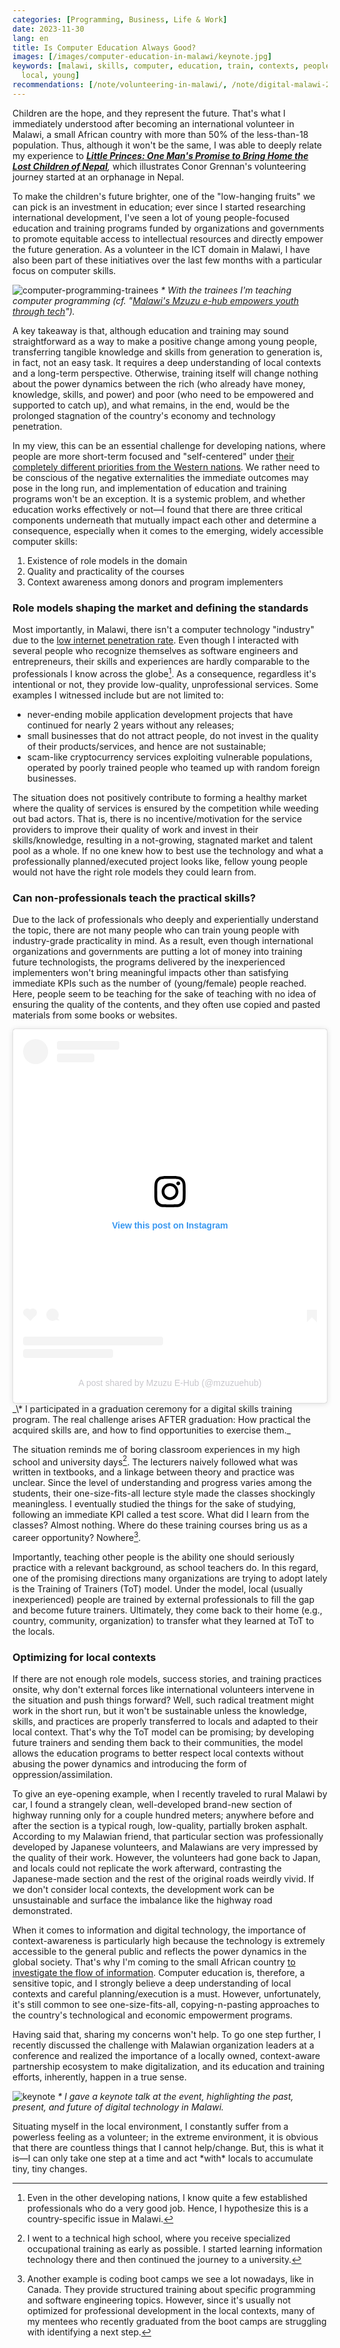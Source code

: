 ```yaml
---
categories: [Programming, Business, Life & Work]
date: 2023-11-30
lang: en
title: Is Computer Education Always Good?
images: [/images/computer-education-in-malawi/keynote.jpg]
keywords: [malawi, skills, computer, education, train, contexts, people, professionals,
  local, young]
recommendations: [/note/volunteering-in-malawi/, /note/digital-malawi-2023/, /note/annual-review-2023/]
---
```


Children are the hope, and they represent the future. That's what I immediately understood after becoming an international volunteer in Malawi, a small African country with more than 50% of the less-than-18 population. Thus, although it won't be the same, I was able to deeply relate my experience to *[**Little Princes: One Man's Promise to Bring Home the Lost Children of Nepal**](https://www.goodreads.com/book/show/8564644-little-princes),* which illustrates Conor Grennan's volunteering journey started at an orphanage in Nepal.

To make the children's future brighter, one of the "low-hanging fruits" we can pick is an investment in education; ever since I started researching international development, I've seen a lot of young people-focused education and training programs funded by organizations and governments to promote equitable access to intellectual resources and directly empower the future generation. As a volunteer in the ICT domain in Malawi, I have also been part of these initiatives over the last few months with a particular focus on computer skills.

![computer-programming-trainees](/images/computer-education-in-malawi/computer-programming-trainees.jpg)
_\* With the trainees I'm teaching computer programming (cf. "[Malawi's Mzuzu e-hub empowers youth through tech](https://itweb.africa/content/PmxVEMKEz63vQY85)")._

A key takeaway is that, although education and training may sound straightforward as a way to make a positive change among young people, transferring tangible knowledge and skills from generation to generation is, in fact, not an easy task. It requires a deep understanding of local contexts and a long-term perspective. Otherwise, training itself will change nothing about the power dynamics between the rich (who already have money, knowledge, skills, and power) and poor (who need to be empowered and supported to catch up), and what remains, in the end, would be the prolonged stagnation of the country's economy and technology penetration.

In my view, this can be an essential challenge for developing nations, where people are more short-term focused and "self-centered" under [their completely different priorities from the Western nations](/note/data-protection-law-in-malawi-2023/). We rather need to be conscious of the negative externalities the immediate outcomes may pose in the long run, and implementation of education and training programs won't be an exception. It is a systemic problem, and whether education works effectively or not&mdash;I found that there are three critical components underneath that mutually impact each other and determine a consequence, especially when it comes to the emerging, widely accessible computer skills:

1. Existence of role models in the domain
2. Quality and practicality of the courses
3. Context awareness among donors and program implementers

### Role models shaping the market and defining the standards

Most importantly, in Malawi, there isn't a computer technology "industry" due to the [low internet penetration rate](/note/digital-malawi-2023/). Even though I interacted with several people who recognize themselves as software engineers and entrepreneurs, their skills and experiences are hardly comparable to the professionals I know across the globe[^1]. As a consequence, regardless it's intentional or not, they provide low-quality, unprofessional services. Some examples I witnessed include but are not limited to:

- never-ending mobile application development projects that have continued for nearly 2 years without any releases;
- small businesses that do not attract people, do not invest in the quality of their products/services, and hence are not sustainable;
- scam-like cryptocurrency services exploiting vulnerable populations, operated by poorly trained people who teamed up with random foreign businesses.

The situation does not positively contribute to forming a healthy market where the quality of services is ensured by the competition while weeding out bad actors. That is, there is no incentive/motivation for the service providers to improve their quality of work and invest in their skills/knowledge, resulting in a not-growing, stagnated market and talent pool as a whole. If no one knew how to best use the technology and what a professionally planned/executed project looks like, fellow young people would not have the right role models they could learn from.

### Can non-professionals teach the practical skills?

Due to the lack of professionals who deeply and experientially understand the topic, there are not many people who can train young people with industry-grade practicality in mind. As a result, even though international organizations and governments are putting a lot of money into training future technologists, the programs delivered by the inexperienced implementers won't bring meaningful impacts other than satisfying immediate KPIs such as the number of (young/female) people reached. Here, people seem to be teaching for the sake of teaching with no idea of ensuring the quality of the contents, and they often use copied and pasted materials from some books or websites.

<blockquote class="instagram-media" data-instgrm-permalink="https://www.instagram.com/p/Cy0rE11oGwt/?utm_source=ig_embed&amp;utm_campaign=loading" data-instgrm-version="14" style=" background:#FFF; border:0; border-radius:3px; box-shadow:0 0 1px 0 rgba(0,0,0,0.5),0 1px 10px 0 rgba(0,0,0,0.15); margin: 1px; max-width:540px; min-width:326px; padding:0; width:99.375%; width:-webkit-calc(100% - 2px); width:calc(100% - 2px);"><div style="padding:16px;"> <a href="https://www.instagram.com/p/Cy0rE11oGwt/?utm_source=ig_embed&amp;utm_campaign=loading" style=" background:#FFFFFF; line-height:0; padding:0 0; text-align:center; text-decoration:none; width:100%;" target="_blank"> <div style=" display: flex; flex-direction: row; align-items: center;"> <div style="background-color: #F4F4F4; border-radius: 50%; flex-grow: 0; height: 40px; margin-right: 14px; width: 40px;"></div> <div style="display: flex; flex-direction: column; flex-grow: 1; justify-content: center;"> <div style=" background-color: #F4F4F4; border-radius: 4px; flex-grow: 0; height: 14px; margin-bottom: 6px; width: 100px;"></div> <div style=" background-color: #F4F4F4; border-radius: 4px; flex-grow: 0; height: 14px; width: 60px;"></div></div></div><div style="padding: 19% 0;"></div> <div style="display:block; height:50px; margin:0 auto 12px; width:50px;"><svg width="50px" height="50px" viewBox="0 0 60 60" version="1.1" xmlns="https://www.w3.org/2000/svg" xmlns:xlink="https://www.w3.org/1999/xlink"><g stroke="none" stroke-width="1" fill="none" fill-rule="evenodd"><g transform="translate(-511.000000, -20.000000)" fill="#000000"><g><path d="M556.869,30.41 C554.814,30.41 553.148,32.076 553.148,34.131 C553.148,36.186 554.814,37.852 556.869,37.852 C558.924,37.852 560.59,36.186 560.59,34.131 C560.59,32.076 558.924,30.41 556.869,30.41 M541,60.657 C535.114,60.657 530.342,55.887 530.342,50 C530.342,44.114 535.114,39.342 541,39.342 C546.887,39.342 551.658,44.114 551.658,50 C551.658,55.887 546.887,60.657 541,60.657 M541,33.886 C532.1,33.886 524.886,41.1 524.886,50 C524.886,58.899 532.1,66.113 541,66.113 C549.9,66.113 557.115,58.899 557.115,50 C557.115,41.1 549.9,33.886 541,33.886 M565.378,62.101 C565.244,65.022 564.756,66.606 564.346,67.663 C563.803,69.06 563.154,70.057 562.106,71.106 C561.058,72.155 560.06,72.803 558.662,73.347 C557.607,73.757 556.021,74.244 553.102,74.378 C549.944,74.521 548.997,74.552 541,74.552 C533.003,74.552 532.056,74.521 528.898,74.378 C525.979,74.244 524.393,73.757 523.338,73.347 C521.94,72.803 520.942,72.155 519.894,71.106 C518.846,70.057 518.197,69.06 517.654,67.663 C517.244,66.606 516.755,65.022 516.623,62.101 C516.479,58.943 516.448,57.996 516.448,50 C516.448,42.003 516.479,41.056 516.623,37.899 C516.755,34.978 517.244,33.391 517.654,32.338 C518.197,30.938 518.846,29.942 519.894,28.894 C520.942,27.846 521.94,27.196 523.338,26.654 C524.393,26.244 525.979,25.756 528.898,25.623 C532.057,25.479 533.004,25.448 541,25.448 C548.997,25.448 549.943,25.479 553.102,25.623 C556.021,25.756 557.607,26.244 558.662,26.654 C560.06,27.196 561.058,27.846 562.106,28.894 C563.154,29.942 563.803,30.938 564.346,32.338 C564.756,33.391 565.244,34.978 565.378,37.899 C565.522,41.056 565.552,42.003 565.552,50 C565.552,57.996 565.522,58.943 565.378,62.101 M570.82,37.631 C570.674,34.438 570.167,32.258 569.425,30.349 C568.659,28.377 567.633,26.702 565.965,25.035 C564.297,23.368 562.623,22.342 560.652,21.575 C558.743,20.834 556.562,20.326 553.369,20.18 C550.169,20.033 549.148,20 541,20 C532.853,20 531.831,20.033 528.631,20.18 C525.438,20.326 523.257,20.834 521.349,21.575 C519.376,22.342 517.703,23.368 516.035,25.035 C514.368,26.702 513.342,28.377 512.574,30.349 C511.834,32.258 511.326,34.438 511.181,37.631 C511.035,40.831 511,41.851 511,50 C511,58.147 511.035,59.17 511.181,62.369 C511.326,65.562 511.834,67.743 512.574,69.651 C513.342,71.625 514.368,73.296 516.035,74.965 C517.703,76.634 519.376,77.658 521.349,78.425 C523.257,79.167 525.438,79.673 528.631,79.82 C531.831,79.965 532.853,80.001 541,80.001 C549.148,80.001 550.169,79.965 553.369,79.82 C556.562,79.673 558.743,79.167 560.652,78.425 C562.623,77.658 564.297,76.634 565.965,74.965 C567.633,73.296 568.659,71.625 569.425,69.651 C570.167,67.743 570.674,65.562 570.82,62.369 C570.966,59.17 571,58.147 571,50 C571,41.851 570.966,40.831 570.82,37.631"></path></g></g></g></svg></div><div style="padding-top: 8px;"> <div style=" color:#3897f0; font-family:Arial,sans-serif; font-size:14px; font-style:normal; font-weight:550; line-height:18px;">View this post on Instagram</div></div><div style="padding: 12.5% 0;"></div> <div style="display: flex; flex-direction: row; margin-bottom: 14px; align-items: center;"><div> <div style="background-color: #F4F4F4; border-radius: 50%; height: 12.5px; width: 12.5px; transform: translateX(0px) translateY(7px);"></div> <div style="background-color: #F4F4F4; height: 12.5px; transform: rotate(-45deg) translateX(3px) translateY(1px); width: 12.5px; flex-grow: 0; margin-right: 14px; margin-left: 2px;"></div> <div style="background-color: #F4F4F4; border-radius: 50%; height: 12.5px; width: 12.5px; transform: translateX(9px) translateY(-18px);"></div></div><div style="margin-left: 8px;"> <div style=" background-color: #F4F4F4; border-radius: 50%; flex-grow: 0; height: 20px; width: 20px;"></div> <div style=" width: 0; height: 0; border-top: 2px solid transparent; border-left: 6px solid #f4f4f4; border-bottom: 2px solid transparent; transform: translateX(16px) translateY(-4px) rotate(30deg)"></div></div><div style="margin-left: auto;"> <div style=" width: 0px; border-top: 8px solid #F4F4F4; border-right: 8px solid transparent; transform: translateY(16px);"></div> <div style=" background-color: #F4F4F4; flex-grow: 0; height: 12px; width: 16px; transform: translateY(-4px);"></div> <div style=" width: 0; height: 0; border-top: 8px solid #F4F4F4; border-left: 8px solid transparent; transform: translateY(-4px) translateX(8px);"></div></div></div> <div style="display: flex; flex-direction: column; flex-grow: 1; justify-content: center; margin-bottom: 24px;"> <div style=" background-color: #F4F4F4; border-radius: 4px; flex-grow: 0; height: 14px; margin-bottom: 6px; width: 224px;"></div> <div style=" background-color: #F4F4F4; border-radius: 4px; flex-grow: 0; height: 14px; width: 144px;"></div></div></a><p style=" color:#c9c8cd; font-family:Arial,sans-serif; font-size:14px; line-height:17px; margin-bottom:0; margin-top:8px; overflow:hidden; padding:8px 0 7px; text-align:center; text-overflow:ellipsis; white-space:nowrap;"><a href="https://www.instagram.com/p/Cy0rE11oGwt/?utm_source=ig_embed&amp;utm_campaign=loading" style=" color:#c9c8cd; font-family:Arial,sans-serif; font-size:14px; font-style:normal; font-weight:normal; line-height:17px; text-decoration:none;" target="_blank">A post shared by Mzuzu E-Hub (@mzuzuehub)</a></p></div></blockquote> <script async src="//www.instagram.com/embed.js"></script>
_\* I participated in a graduation ceremony for a digital skills training program. The real challenge arises AFTER graduation: How practical the acquired skills are, and how to find opportunities to exercise them._

The situation reminds me of boring classroom experiences in my high school and university days[^2]. The lecturers naively followed what was written in textbooks, and a linkage between theory and practice was unclear. Since the level of understanding and progress varies among the students, their one-size-fits-all lecture style made the classes shockingly meaningless. I eventually studied the things for the sake of studying, following an immediate KPI called a test score. What did I learn from the classes? Almost nothing. Where do these training courses bring us as a career opportunity? Nowhere[^3].

Importantly, teaching other people is the ability one should seriously practice with a relevant background, as school teachers do. In this regard, one of the promising directions many organizations are trying to adopt lately is the Training of Trainers (ToT) model. Under the model, local (usually inexperienced) people are trained by external professionals to fill the gap and become future trainers. Ultimately, they come back to their home (e.g., country, community, organization) to transfer what they learned at ToT to the locals.

### Optimizing for local contexts

If there are not enough role models, success stories, and training practices onsite, why don't external forces like international volunteers intervene in the situation and push things forward? Well, such radical treatment might work in the short run, but it won't be sustainable unless the knowledge, skills, and practices are properly transferred to locals and adapted to their local context. That's why the ToT model can be promising; by developing future trainers and sending them back to their communities, the model allows the education programs to better respect local contexts without abusing the power dynamics and introducing the form of oppression/assimilation.

To give an eye-opening example, when I recently traveled to rural Malawi by car, I found a strangely clean, well-developed brand-new section of highway running only for a couple hundred meters; anywhere before and after the section is a typical rough, low-quality, partially broken asphalt. According to my Malawian friend, that particular section was professionally developed by Japanese volunteers, and Malawians are very impressed by the quality of their work. However, the volunteers had gone back to Japan, and locals could not replicate the work afterward, contrasting the Japanese-made section and the rest of the original roads weirdly vivid. If we don't consider local contexts, the development work can be unsustainable and surface the imbalance like the highway road demonstrated.

When it comes to information and digital technology, the importance of context-awareness is particularly high because the technology is extremely accessible to the general public and reflects the power dynamics in the global society. That's why I'm coming to the small African country [to investigate the flow of information](/note/how-information-flows/). Computer education is, therefore, a sensitive topic, and I strongly believe a deep understanding of local contexts and careful planning/execution is a must. However, unfortunately, it's still common to see one-size-fits-all, copying-n-pasting approaches to the country's technological and economic empowerment programs.

Having said that, sharing my concerns won't help. To go one step further, I recently discussed the challenge with Malawian organization leaders at a conference and realized the importance of a locally owned, context-aware partnership ecosystem to make digitalization, and its education and training efforts, inherently, happen in a true sense.

![keynote](/images/computer-education-in-malawi/keynote.jpg)
_* I gave a keynote talk at the event, highlighting the past, present, and future of digital technology in Malawi._

Situating myself in the local environment, I constantly suffer from a powerless feeling as a volunteer; in the extreme environment, it is obvious that there are countless things that I cannot help/change. But, this is what it is&mdash;I can only take one step at a time and act \*with\* locals to accumulate tiny, tiny changes.


[^1]: Even in the other developing nations, I know quite a few established professionals who do a very good job. Hence, I hypothesize this is a country-specific issue in Malawi.
[^2]: I went to a technical high school, where you receive specialized occupational training as early as possible. I started learning information technology there and then continued the journey to a university.
[^3]: Another example is coding boot camps we see a lot nowadays, like in Canada. They provide structured training about specific programming and software engineering topics. However, since it's usually not optimized for professional development in the local contexts, many of my mentees who recently graduated from the boot camps are struggling with identifying a next step.
